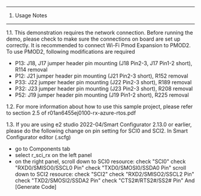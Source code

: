 ---------------
1. Usage Notes
---------------
1.1. This demonstration requires the network connection.
Before running the demo, please check to make sure the connections on board are set up correctly.
It is recommended to connect Wi-Fi Pmod Expansion to PMOD2.
To use PMOD2, following modifications are required
- P13: J18, J17 jumper header pin mounting (J18 Pin2-3, J17 Pin1-2 short), R114 removal
- P12: J21 jumper header pin mounting (J21 Pin2-3 short), R152 removal
- P33: J22 jumper header pin mounting (J22 Pin2-3 short), R189 removal
- P32: J23 jumper header pin mounting (J23 Pin2-3 short), R208 removal
- P52: J19 jumper header pin mounting (J19 Pin1-2 short), R225 removal


1.2. For more information about how to use this sample project, 
please refer to section 2.5 of r01an6455ej0100-rx-azure-rtos.pdf


1.3. If you are using e2 studio 2022-04/Smart Configurator 2.13.0 or earlier, 
please do the following change on pin setting for SCI0 and SCI2.
In Smart Configurator editor (<projectname>.scfg)
- go to Components tab
- select r_sci_rx on the left panel
- on the right panel, 
  scroll down to SCI0 resource:
    check "SCI0"
    check "RXD0/SMISO0/SSCL0 Pin"
    check "TXD0/SMOSI0/SSDA0 Pin"
  scroll down to SCI2 resource:
    check "SCI2"
    check "RXD2/SMISO2/SSCL2 Pin"
    check "TXD2/SMOSI2/SSDA2 Pin"
    check "CTS2#/RTS2#/SS2# Pin"
And [Generate Code]